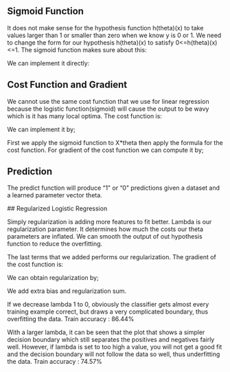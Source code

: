 ## Sigmoid Function

It does not make sense for the hypothesis function h(theta)(x) to take values larger than 1 or smaller than zero when we know y is 0 or 1. We need to change the form for our hypothesis h(theta)(x) to satisfy 0<=h(theta)(x)<=1. The sigmoid function makes sure about this:

We can implement it directly:


## Cost Function and Gradient

We cannot use the same cost function that we use for linear regression because the logistic function(sigmoid) will cause the output to be wavy which is it has many local optima. The cost function is:

We can implement it by;

First we apply the sigmoid function to X*theta then apply the formula for the cost function. For gradient of the cost function  we can compute it by;



## Prediction

The predict function will produce “1" or “0" predictions given a dataset and a learned parameter vector theta.


## Regularized Logistic Regression

Simply regularization is adding more features to fit better. Lambda is our regularization parameter. It determines how much the costs our theta parameters are inflated. We can smooth the output of out hypothesis function to reduce the overfitting. 

The last terms that we added performs our regularization. The gradient of the cost function is:



We can obtain regularization by;

We add extra bias and regularization sum.

If we decrease lambda 1 to 0, obviously the classifier gets almost every training example correct, but draws a very complicated boundary, thus overfitting the data. Train accuracy : 86.44%

With a larger lambda, it can be seen that the plot that shows a simpler decision boundary which still separates the positives and negatives fairly well. However, if lambda is set to too high a value, you will not get a good fit and the decision boundary will not follow the data so well, thus underfitting the data. Train accuracy : 74.57%


